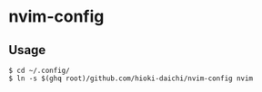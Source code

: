 # nvim-config

## Usage

```shell
$ cd ~/.config/
$ ln -s $(ghq root)/github.com/hioki-daichi/nvim-config nvim
```
